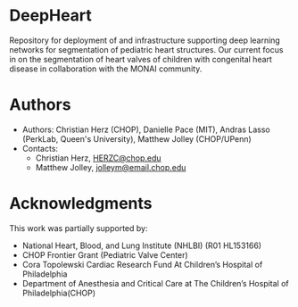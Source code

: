 # DeepHeart
Repository for deployment of and infrastructure supporting deep learning networks for segmentation of pediatric heart structures.  Our current focus in on the segmentation of heart valves of children with congenital heart disease in collaboration with the MONAI community.

# Authors

- Authors: Christian Herz (CHOP), Danielle Pace (MIT), Andras Lasso (PerkLab, Queen's University), Matthew Jolley (CHOP/UPenn)
- Contacts:
  - Christian Herz, <email>HERZC@chop.edu</email>
  - Matthew Jolley, <email>jolleym@email.chop.edu</email>

 # Acknowledgments

This work was partially supported by:

- National Heart, Blood, and Lung Institute (NHLBI) (R01 HL153166)
- CHOP Frontier Grant (Pediatric Valve Center)
- Cora Topolewski Cardiac Research Fund At Children’s Hospital of Philadelphia
- Department of Anesthesia and Critical Care at The Children’s Hospital of Philadelphia(CHOP)

